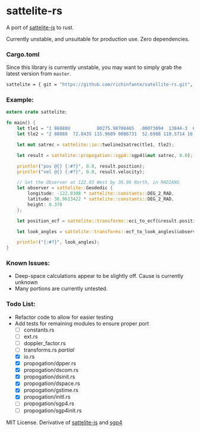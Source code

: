 # sattelite-rs

A port of [sattelite-js](https://github.com/shashwatak/satellite-js) to rust.

Currently unstable, and unsuitable for production use. Zero dependencies.


### Cargo.toml
Since this library is currently unstable, you may want to simply grab the latest version from `master`.
```bash
sattelite = { git = "https://github.com/richinfante/satellite-rs.git", branch = "master" }
```

### Example:
```rust
extern crate sattelite;

fn main() {
    let tle1 = "1 88888U          80275.98708465  .00073094  13844-3  66816-4 0    8";
    let tle2 = "2 88888  72.8435 115.9689 0086731  52.6988 110.5714 16.05824518  105";

    let mut satrec = sattelite::io::twoline2satrec(tle1, tle2);

    let result = sattelite::propogation::sgp4::sgp4(&mut satrec, 0.0);

    println!("pos @{} {:#?}", 0.0, result.position);
    println!("vel @{} {:#?}", 0.0, result.velocity);

    // Set the Observer at 122.03 West by 36.96 North, in RADIANS
    let observer = sattelite::Geodedic {
        longitude: -122.0308 * sattelite::constants::DEG_2_RAD,
        latitude: 36.9613422 * sattelite::constants::DEG_2_RAD,
        height: 0.370
    };

    let position_ecf = sattelite::transforms::eci_to_ecf(&result.position, 0.0);

    let look_angles = sattelite::transforms::ecf_to_look_angles(&observer, &position_ecf);

    println!("{:#?}", look_angles);
}
```

### Known Issues:
- Deep-space calculations appear to be slightly off. Cause is currently unknown
- Many portions are currently untested.

### Todo List:
- Refactor code to allow for easier testing
- Add tests for remaining modules to ensure proper port
  - [ ] constants.rs
  - [ ] ext.rs
  - [ ] doppler_factor.rs
  - [ ] transforms.rs _partial_
  - [x] io.rs
  - [x] propogation/dpper.rs
  - [x] propogation/dscom.rs
  - [x] propogation/dsinit.rs
  - [x] propogation/dspace.rs
  - [x] propogation/gstime.rs
  - [x] propogation/initl.rs
  - [ ] propogation/sgp4.rs
  - [ ] propogation/sgp4init.rs

MIT License. Derivative of [sattelite-js](https://github.com/shashwatak/satellite-js) and [sgp4](https://pypi.org/project/sgp4/)
